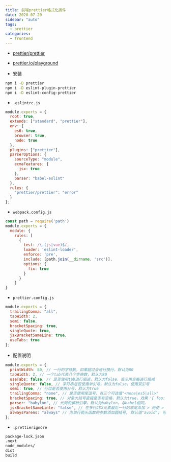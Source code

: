 ```yaml
---
title: 前端prettier格式化插件
date: 2020-07-20
sidebar: "auto"
tags:
  - prettier
categories:
  - frontend
---
```


- [prettier/prettier](https://github.com/prettier/prettier)
- [prettier.io/playground](https://prettier.io/playground)

- 安装

```bash
npm i -D prettier
npm i -D eslint-plugin-prettier
npm i -D eslint-config-prettier
```

- `.eslintrc.js`

```js
module.exports = {
  root: true,
  extends: ["standard", "prettier"],
  env: {
    es6: true,
    browser: true,
    node: true
  },
  plugins: ["prettier"],
  parserOptions: {
    sourceType: "module",
    ecmaFeatures: {
      jsx: true
    },
    parser: "babel-eslint"
  },
  rules: {
    "prettier/prettier": "error"
  }
};
```

- `webpack.config.js`

```js
const path = require('path')
module.exports = {
  module: {
    rules: [
      {
        test: /\.(js|vue)$/,
    	loader: 'eslint-loader',
    	enforce: 'pre',
    	include: [path.join(__dirname, 'src')],
    	options: {
          fix: true
    	}
      }
    ]
}
```

- `prettier.config.js`

```js
module.exports = {
  trailingComma: "all",
  tabWidth: 2,
  semi: false,
  bracketSpacing: true,
  singleQuote: true,
  jsxBracketSameLine: true,
  useTabs: true
};
```

- 配置说明

```js
module.exports = {
  printWidth: 80, // 一行的字符数，如果超过会进行换行，默认为80
  tabWidth: 2, // 一个tab代表几个空格数，默认为80
  useTabs: false, // 是否使用tab进行缩进，默认为false，表示用空格进行缩减
  singleQuote: false, // 字符串是否使用单引号，默认为false，使用双引号
  semi: true, // 行位是否使用分号，默认为true
  trailingComma: "none", // 是否使用尾逗号，有三个可选值"<none|es5|all>"
  bracketSpacing: true, // 对象大括号直接是否有空格，默认为true，效果：{ foo: bar }
  parser: "babylon", // 代码的解析引擎，默认为babylon，与babel相同。
  jsxBracketSameLinte: "false", // 在多行JSX元素最后一行的末尾添加 > 而使 > 单独一行
  alwaysParens: "always" // 为单行箭头函数的参数添加圆括号, 默认值"avoid"; 可选值"< avoid | always >", 示例： (x) => x
};
```

- `.prettierignore`

```bash
package-lock.json
.next
node_modules/
dist
build
```
